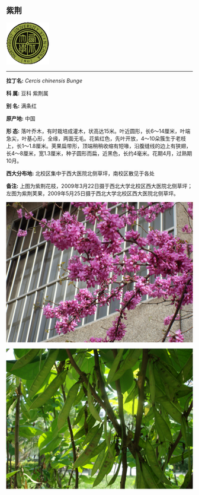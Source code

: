 ## 紫荆

![西北大学校园网络植物志](JPG/nwu.gif)

---

**拉丁名:**  _Cercis chinensis Bunge_

**科 属:** 豆科 紫荆属

**别 名:** 满条红

**原产地:** 中国

**形  态:** 落叶乔木，有时栽培成灌木，状高达15米。叶近圆形，长6～14厘米，叶端急尖，叶基心形，全缘，两面无毛。花紫红色，先叶开放，4～10朵簇生于老枝上，长1～1.8厘米。荚果扁带形，顶端稍稍收缩有短喙，沿腹缝线的边上有狭翅，长4～8厘米，宽1.3厘米，种子圆形而扁，近黑色，长约4毫米。花期4月，过熟期10月。　　　

**西大分布地:** 北校区集中于西大医院北侧草坪，南校区散见于各处

**备注:** 上图为紫荆花枝，2009年3月22日摄于西北大学北校区西大医院北侧草坪；左图为紫荆荚果，2009年5月25日摄于西北大学北校区西大医院北侧草坪。

![紫荆](JPG/紫荆1.JPG) 

![紫荆](JPG/紫荆果.JPG) 


